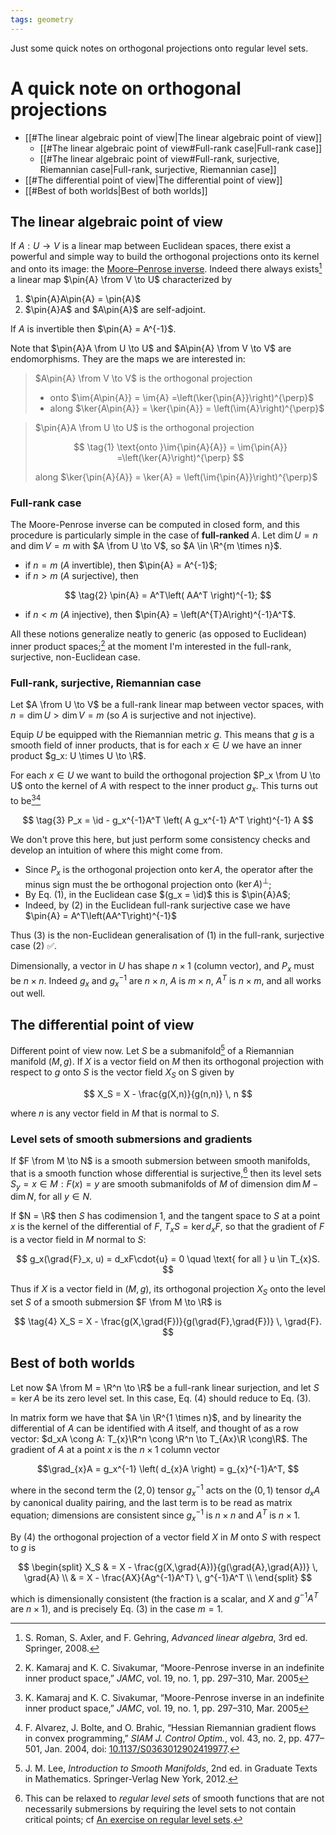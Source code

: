 ```yaml
---
tags: geometry
---
```


Just some quick notes on orthogonal projections onto regular level sets.

# A quick note on orthogonal projections

- [[#The linear algebraic point of view|The linear algebraic point of view]]
	- [[#The linear algebraic point of view#Full-rank case|Full-rank case]]
	- [[#The linear algebraic point of view#Full-rank, surjective, Riemannian case|Full-rank, surjective, Riemannian case]]
- [[#The differential point of view|The differential point of view]]
- [[#Best of both worlds|Best of both worlds]]


$\newcommand{\R}{\mathbb{R}}$
$\newcommand{\from}{:}$
$\newcommand{\pin}[1]{\tilde{#1}}$
$\DeclareMathOperator{\im}{im}$
$\DeclareMathOperator{\grad}{grad}$
$\DeclareMathOperator{\id}{I}$
$\DeclareMathOperator{\dim}{dim}$

## The linear algebraic point of view

If $A: U \to V$ is a linear map between Euclidean spaces, there exist a powerful and simple way to build the orthogonal projections onto its kernel and onto its image: the [Moore–Penrose inverse](https://en.wikipedia.org/wiki/Moore%E2%80%93Penrose_inverse). Indeed there always exists[^rom] a linear map $\pin{A} \from V \to U$ characterized by
1. $\pin{A}A\pin{A} = \pin{A}$
2. $\pin{A}A$ and $A\pin{A}$ are self-adjoint.

If $A$ is invertible then $\pin{A} = A^{-1}$.

Note that $\pin{A}A \from U \to U$ and $A\pin{A} \from V \to V$ are endomorphisms. They are the maps we are interested in:

> $A\pin{A} \from V \to V$ is the orthogonal projection 
> - onto $\im{A\pin{A}} = \im{A} =\left(\ker{\pin{A}}\right)^{\perp}$
> - along $\ker{A\pin{A}} = \ker{\pin{A}} = \left(\im{A}\right)^{\perp}$

> $\pin{A}A \from U \to U$ is the orthogonal projection
>  
>  $$
>  \tag{1}
>  \text{onto }\im{\pin{A}{A}} = \im{\pin{A}} =\left(\ker{A}\right)^{\perp}
>  $$
>  
> along $\ker{\pin{A}{A}} = \ker{A} = \left(\im{\pin{A}}\right)^{\perp}$

### Full-rank case
The Moore-Penrose inverse can be computed in closed form, and this procedure is particularly simple in the case of **full-ranked** $A$. Let $\dim{U} = n$ and $\dim{V} = m$ with $A \from U \to V$, so $A \in \R^{m \times n}$.
- if $n = m$ ($A$ invertible), then $\pin{A} = A^{-1}$;
- if $n > m$ ($A$ surjective), then

$$
\tag{2}
\pin{A} = A^T\left( AA^T \right)^{-1};
$$

- if $n < m$ ($A$ injective), then $\pin{A} = \left(A^{T}A\right)^{-1}A^T$.


All these notions generalize neatly to generic (as opposed to Euclidean) inner product spaces;[^kam] at the moment I'm interested in the full-rank, surjective, non-Euclidean case.

### Full-rank, surjective, Riemannian case
Let $A \from U \to V$ be a full-rank linear map between vector spaces, with $n = \dim{U} > \dim{V} = m$ (so $A$ is surjective and not injective).

Equip $U$ be equipped with the Riemannian metric $g$. This means that $g$ is a smooth field of inner products, that is for each $x \in U$ we have an inner product $g_x: U \times U \to \R$.

For each $x \in U$ we want to build the orthogonal projection $P_x \from U \to U$ onto the kernel of $A$ with respect to the inner product $g_x$. This turns out to be[^kam][^alv]

$$
\tag{3}
P_x = \id - g_x^{-1}A^T \left( A g_x^{-1} A^T  \right)^{-1} A
$$

We don't prove this here, but just perform some consistency checks and develop an intuition of where this might come from.
- Since $P_x$ is the orthogonal projection onto $\ker{A}$, the operator after the minus sign must the be orthogonal projection onto $\left(\ker{A}\right)^{\perp}$;
- By Eq. $(1)$, in the Euclidean case $(g_x = \id)$ this is $\pin{A}A$;
- Indeed, by $(2)$ in the Euclidean full-rank surjective case we have $\pin{A} = A^T\left(AA^T\right)^{-1}$

Thus $(3)$ is the non-Euclidean generalisation of $(1)$ in the full-rank, surjective case $(2)$ ✅.

Dimensionally, a vector in $U$ has shape $n\times1$ (column vector), and $P_x$ must be $n \times n$. Indeed $g_x$ and $g_x^{-1}$ are $n \times n$, $A$ is $m \times n$, $A^T$ is $n \times m$, and all works out well. 


## The differential point of view
Different point of view now. Let $S$ be a submanifold[^lee] of a Riemannian manifold $(M,g)$. If $X$ is a vector field on $M$ then its orthogonal projection with respect to $g$ onto $S$ is the vector field $X_S$ on S given by

$$
X_S = X - \frac{g(X,n)}{g(n,n)} \, n
$$

where $n$ is any vector field in $M$ that is normal to $S$.

### Level sets of smooth submersions and gradients
If $F \from M \to N$ is a smooth submersion between smooth manifolds, that is a smooth function whose differential is surjective,[^regular] then its level sets $S_y = {x \in M: F(x) = y}$ are smooth submanifolds of $M$ of dimension $\dim{M} - \dim{N}$, for all $y \in N$.

If $N = \R$ then $S$ has codimension $1$, and the tangent space to $S$ at a point $x$ is the kernel of the differential of $F$, $T_{x}S = \ker{d_xF}$, so that the gradient of $F$ is a vector field in $M$ normal to $S$:

$$
g_x(\grad{F}_x, u) = d_xF\cdot{u} = 0 \quad \text{ for all } u \in T_{x}S.
$$

Thus if $X$ is a vector field in $(M,g)$, its  orthogonal projection $X_S$ onto the level set $S$ of a smooth submersion $F \from M \to \R$ is

$$
\tag{4}
X_S = X - \frac{g(X,\grad{F})}{g(\grad{F},\grad{F})} \, \grad{F}.
$$

## Best of both worlds
Let now $A \from M = \R^n \to \R$ be a full-rank linear surjection, and let $S = \ker{A}$ be its zero level set. In this case, Eq. $(4)$ should reduce to Eq. $(3)$.

In matrix form we have that $A \in \R^{1 \times n}$, and by linearity the differential of $A$ can be identified with $A$ itself, and thought of as a row vector: $d_xA \cong A: T_{x}\R^n \cong \R^n \to T_{Ax}\R \cong\R$. The gradient of $A$ at a point $x$ is the $n\times 1$ column vector 

$$\grad_{x}A = g_x^{-1} \left( d_{x}A \right) = g_{x}^{-1}A^T,
$$

where in the second term the $(2,0)$ tensor $g_{x}^{-1}$ acts on the $(0,1)$ tensor $d_x{A}$ by canonical duality pairing, and the last term is to be read as matrix equation; dimensions are consistent since $g_x^{-1}$ is $n \times n$ and $A^T$ is $n \times 1$.

By $(4)$ the orthogonal projection of a vector field $X$ in $M$ onto $S$ with respect to $g$ is

$$
\begin{split}
X_S
& = X - \frac{g(X,\grad{A})}{g(\grad{A},\grad{A})} \, \grad{A} \\
& =  X - \frac{AX}{Ag^{-1}A^T} \, g^{-1}A^T \\
\end{split}
$$

which is dimensionally consistent (the fraction is a scalar, and $X$ and $g^{-1}A^T$ are $n\times 1$), and is precisely Eq. $(3)$ in the case $m = 1$.




[^rom]: S. Roman, S. Axler, and F. Gehring, _Advanced linear algebra_, 3rd ed. Springer, 2008.
[^kam]: K. Kamaraj and K. C. Sivakumar, “Moore-Penrose inverse in an indefinite inner product space,” _JAMC_, vol. 19, no. 1, pp. 297–310, Mar. 2005
[^alv]: F. Alvarez, J. Bolte, and O. Brahic, “Hessian Riemannian gradient flows in convex programming,” _SIAM J. Control Optim._, vol. 43, no. 2, pp. 477–501, Jan. 2004, doi: [10.1137/S0363012902419977](https://doi.org/10.1137/S0363012902419977).
[^lee]: J. M. Lee, _Introduction to Smooth Manifolds_, 2nd ed. in Graduate Texts in Mathematics. Springer-Verlag New York, 2012.
[^regular]: This can be relaxed to *regular level sets* of smooth functions that are not necessarily submersions by requiring the level sets to not contain critical points; cf [An exercise on regular level sets](./2024-10-04-an-exercise-on-regular-level-sets.md).